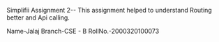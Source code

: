 Simplifii Assignment 2--
This assignment helped to understand Routing better and Api calling.


Name-Jalaj
Branch-CSE - B
RollNo.-2000320100073